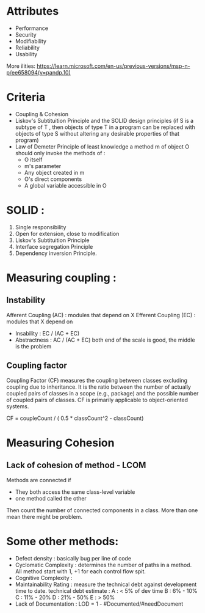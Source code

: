 # Attributes 
* Performance
* Security
* Modifiability
* Reliability
* Usability

More ilities:
https://learn.microsoft.com/en-us/previous-versions/msp-n-p/ee658094(v=pandp.10)

# Criteria
* Coupling & Cohesion 
* Liskov's Subtituition Principle and the SOLID design principles
	(if S is a subtype of T , then objects of type T in a program can be replaced with objects of type S without altering any desirable properties of that program)
* Law of Demeter
	Principle of least knowledge
	a method m of object O should only invoke the methods of :
	* O itself
	* m's parameter
	* Any object created in m
	* O's direct components
	* A global variable accessible in O

# SOLID :
1. Single responsibility
2. Open for extension, close to modification
3. Liskov's Subtituition Principle
4. Interface segregation Principle
5. Dependency inversion Principle.

# Measuring coupling :

## Instability
Afferent Coupling (AC) : modules that depend on X
Efferent Coupling (EC) : modules that X depend on
* Insability : EC / (AC + EC)
* Abstractness : AC / (AC + EC)
both end of the scale is good, the middle is the problem

## Coupling factor
Coupling Factor (CF) measures the coupling between classes excluding coupling due to inheritance. It is the ratio between the number of actually coupled pairs of classes in a scope (e.g., package) and the possible number of coupled pairs of classes. CF is primarily applicable to object-oriented systems.

CF = coupleCount / ( 0.5 * classCount^2 - classCount)

# Measuring Cohesion

## Lack of cohesion of method - LCOM
Methods are connected if 
* They both access the same class-level variable
* one method called the other

Then count the number of connected components in a class. More than one mean there might be problem.

# Some other methods:
* Defect density : basically bug per line of code
* Cyclomatic Complexity : determines the number of paths in a method. All method start with 1, +1 for each control flow spit.
* Cognitive Complexity :
* Maintainability Rating : measure the technical debt against development time to date. technical debt estimate :
	A : < 5% of dev time
	B : 6% - 10%
	C : 11% - 20%
	D : 21% - 50%
	E : > 50%
* Lack of Documentation : LOD = 1 - #Documented/#needDocument
